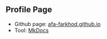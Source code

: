 ## Profile Page

- Github page: <a href="https://afa-farkhod.github.io/" target="_blank"> afa-farkhod.github.io </a>
- Tool: <a href="https://www.mkdocs.org/" target="_blank"> MkDocs </a>
